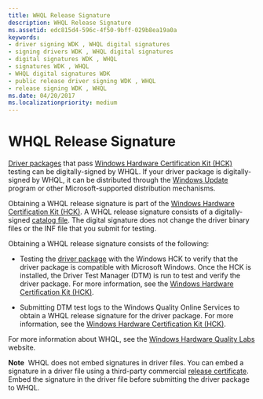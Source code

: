 ```yaml
---
title: WHQL Release Signature
description: WHQL Release Signature
ms.assetid: edc815d4-596c-4f50-9bff-029b8ea19a0a
keywords:
- driver signing WDK , WHQL digital signatures
- signing drivers WDK , WHQL digital signatures
- digital signatures WDK , WHQL
- signatures WDK , WHQL
- WHQL digital signatures WDK
- public release driver signing WDK , WHQL
- release signing WDK , WHQL
ms.date: 04/20/2017
ms.localizationpriority: medium
---
```


# WHQL Release Signature


[Driver packages](driver-packages.md) that pass [Windows Hardware Certification Kit (HCK)](https://go.microsoft.com/fwlink/p/?linkid=254893) testing can be digitally-signed by WHQL. If your driver package is digitally-signed by WHQL, it can be distributed through the [Windows Update](https://docs.microsoft.com/windows-hardware/drivers) program or other Microsoft-supported distribution mechanisms.

Obtaining a WHQL release signature is part of the [Windows Hardware Certification Kit (HCK)](https://go.microsoft.com/fwlink/p/?linkid=254893). A WHQL release signature consists of a digitally-signed [catalog file](catalog-files.md). The digital signature does not change the driver binary files or the INF file that you submit for testing.

Obtaining a WHQL release signature consists of the following:

-   Testing the [driver package](driver-packages.md) with the Windows HCK to verify that the driver package is compatible with Microsoft Windows. Once the HCK is installed, the Driver Test Manager (DTM) is run to test and verify the driver package. For more information, see the [Windows Hardware Certification Kit (HCK)](https://go.microsoft.com/fwlink/p/?linkid=254893).

-   Submitting DTM test logs to the Windows Quality Online Services to obtain a WHQL release signature for the driver package. For more information, see the [Windows Hardware Certification Kit (HCK)](https://go.microsoft.com/fwlink/p/?linkid=254893).

For more information about WHQL, see the [Windows Hardware Quality Labs](https://go.microsoft.com/fwlink/p/?linkid=8705) website.

**Note**  WHQL does not embed signatures in driver files. You can embed a signature in a driver file using a third-party commercial [release certificate](release-certificates.md). Embed the signature in the driver file before submitting the driver package to WHQL.

 

 

 





